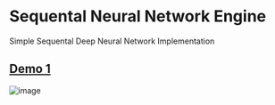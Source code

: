 # Sequental Neural Network Engine

Simple Sequental Deep Neural Network Implementation

## [Demo 1](https://dra1ex.github.io/neural-network/demo1/)
![image](https://user-images.githubusercontent.com/1194059/128367395-057ea5ea-b6b4-458f-998d-ad3a44f286da.png)
